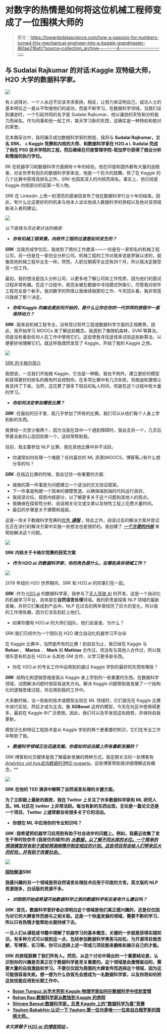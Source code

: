 # 对数字的热情是如何将这位机械工程师变成了一位围棋大师的

> 原文：<https://towardsdatascience.com/how-a-passion-for-numbers-turned-this-mechanical-engineer-into-a-kaggle-grandmaster-8b1ae218afc?source=collection_archive---------4----------------------->

## 与 Sudalai Rajkumar 的对话:Kaggle 双特级大师，H2O 大学的数据科学家。

![](img/1457739bdb3d4c75408947fdb1b0e7f8.png)

有人说得对，一个人永远不应该寻求表扬，相反，让努力来证明自己。成功人士的基本特征之一是从不吹嘘他们的成功，而是不断学习。在数据科学领域，当我们谈到谦逊时，一个引起共鸣的名字是 Sudalai Rajkumar，他以谦逊的天性和分析能力而闻名。作为同事和他一起工作，每天学习新的东西，这确实是一种特权和绝对的荣誉。

在本期采访中，我将展示成功数据科学家的旅程，我将与 **Sudalai Rajkumar，又名 SRK、** a **Kaggle 竞赛和内核的大师、**和数据科学家在 **H2O.a** i. Sudalai 完成了他在 PSG 技术学院的工程，然后继续在**印度管理学院-班加罗尔获得了商业分析和情报的执行学位。**

RK 在机器学习和数据科学方面拥有十年的经验。他在印度和国外都有大量的追随者，对全世界有抱负的数据科学家来说，他是一个巨大的鼓舞。除了在 Kaggle 的几个比赛中获得高排名之外，SRK 也因其深入的内核而闻名。事实上，他已经是 Kaggle 内核部分的前第一号人物。

SRK 在 Linkedin 上用一封漂亮的感谢信宣布了他在数据科学行业十年的结束。因此，有什么比这更好的时机来与他本人谈论他进入数据科学的旅程以及他对该领域新进入者的建议。

![](img/494aabb54bbc0cd03eb87da2fae1fa22.png)

*以下是我与苏达莱对话的摘录:*

*   ***你有机械工程背景。向软件工程的过渡是如何发生的？***

***SRK*** :当我完成学位后，我收到了两份工作邀请——一份是在一家知名的机械工程公司，另一份是在一家创业分析公司。机械工程的工作对我来说是梦寐以求的，就像其他机械工程毕业生一样。然而，入职日期离毕业还有四个月，所以我决定接受另一份工作。

最初，我的想法是加入分析公司，以更多地了解公司和工作性质，因为他们的面试过程非常有趣。在这个过程中，我完全被在数据中寻找模式所吸引，尽管我对软件工程完全是个新手。我对数字的热情让我继续做那份工作，今天回头看，我非常高兴我做了那个决定。

*   ***你和 Kaggle 的幽会是如何开始的，是什么让你在你的一代宗师的旅程中一直保持动力？***

***SRK*** :我来自机械工程专业，没有受过软件工程或数据科学方面的正规教育。因此，我开始学习 MOOCs 来了解这些概念。我遇到了像随机森林，SVM 等算法。但是没有看到任何人在工作中使用它们。这促使我寻找途径来试验这些新算法，以便更好地理解它们。就这样我偶然发现了 Kaggle，开始了我的 Kaggle 之旅。

![](img/c824a7e2af0ffe68b138bf5c39f0a8c4.png)

[SRK 的卡格尔简介](https://www.kaggle.com/sudalairajkumar)

我想说，一旦我们开始做 Kaggle，它也是一种瘾，我也不例外。建立更好的模型和获得更好的排名的瘾有时会控制你。在多项比赛中有几次失败，但痴迷和激情让我坚持了下来。当然，这花费了很多下班后的私人时间，但是在这个过程中有大量的学习。

*   ***你如何决定参加哪些比赛？***

***SRK*** :在最初的日子里，我几乎参加了所有的比赛。我们可以从他们每个人身上学到新的东西。

我曾经一次至少做两个，因为当我在其中一个遇到障碍时，我会去另一个，几天后带着全新的心态回到第一个。这经常帮助我。

目前，我主要参加 NLP 比赛，我在其他比赛中并不活跃。

*   你通常如何处理一个难题？任何喜欢的 ML 资源(MOOCS，博客等。)有什么想分享的吗？

***SRK*** :在临近比赛的时候，我会记住一些重要的方面:

*   我做的第一件事是为问题建立一个适当的交叉验证框架。
*   下一件事是构建一个简单的建模管道，以确保端到端的代码运行良好。
*   我阅读论坛，探索内核部分，以了解更多关于这个问题和其他人的观点。
*   我确保在探索性分析、阅读相关论文或文章以及特性工程上花费大量时间。
*   最后的步骤是关于建模和组装。

这是一场关于数据科学竞赛的[优秀 ***课程***](https://www.coursera.org/learn/competitive-data-science) 。除此之外，阅读过去的解决方案并尝试在正在进行的解决方案中实施一些想法也是很好的。我创建了 [***一个方便的内核***](https://www.kaggle.com/sudalairajkumar/winning-solutions-of-kaggle-competitions) 来帮助解决这个问题。

![](img/1e81f11fc421bf88c789ab33c1609e9b.png)

**SRK 内核关于卡格尔竞赛的获奖方案**

*   ***作为 H2O.ai 的数据科学家，你的角色是什么，在哪些具体领域工作？***

![](img/af9da929cea8f4a1b53e82d2f3a64e0d.png)

2019 年纽约 H2O 世界期间，SRK 和 H2O.ai 的同事们在一起。

***SRK*** :作为 [H2O.ai](https://www.h2o.ai/) 的数据科学家，我参与了[无人驾驶 AI](https://www.h2o.ai/products/h2o-driverless-ai/) 的开发，这是一个自动化的机器学习平台，具体是在**自然语言处理**领域。我的职责是探索 NLP 领域的最新发展，并将它们集成到产品中。NLP 在过去的两年里经历了巨大的变化，所以我的工作很有趣，因为它涉及到赶上他们。

*   如果你要和 H2O.ai 的大师们组队，他们会是谁，为什么？

SRK:我们已经作为一个团队在 H2O 建立自动化机器学习平台😃

在 Kaggle 比赛中，当然是所有的比赛！到目前为止，我已经在 Kaggle 与 **Rohan** 、 **Marios** 、 **Mark** 和 **Mathias** 合作过，但没有与其他人合作过，所以我很乐意有机会在 H2O.ai 与其他 GM 合作，以学习更多新东西。

*   你在 H2O.ai 的专业工作中运用到的通过 Kaggle 学到的最好的东西有哪些？

***SRK*** :结构化和逻辑思维是我从 Kaggle 身上学到的一些重要的东西。在数据科学领域，试图解决问题时很容易迷失方向。解决 Kaggle 问题帮助我发展了一个结构化的逻辑思维过程，并应用到我的工作中。

大多数时候，当一些新的技术或模型出现在 ML 领域时，它们首先在 Kaggle 比赛中进行实验，然后才成为主流。像 **XGBoost** 这样的模型，今天在社区中使用得更多，最初在 Kaggle 中广泛使用。因此，我们可以及早发现这些趋势，并保持自我更新。

模型泛化和特征工程技术是从 Kaggle 学到的两个更重要的知识，它们在专业工作中帮助了我。

*   ***数据科学领域正在迅速发展。你是如何设法跟上所有最新发展的？***

SRK:博客和社交媒体是我了解最新发展的两种方式。我定期关注的一些博客有[*Analytics vid hya*](https://www.analyticsvidhya.com/)*[*走向数据科学*](https://towardsdatascience.com/)*[*KD nuggets*](https://www.kdnuggets.com/)。这些博客帮助我详细理解这些概念。**

**![](img/d54cf96e960d93d110103a1f3d0b975b.png)**

**SRK 在他的 TED 演讲中解释了自然语言处理的关键方面。**

**为了立即跟上最新的趋势，我在 Twitter 上关注了许多数据科学家和 ML 研究人员。ML 社区在 twitter 上非常活跃。每当有新的东西出现，无论是一篇论文还是一个项目，Twitter 上通常都会有很多关于它的活动。**

*   **你想在 ML 中应用你的专业知识吗？**

*****SRK*** :我希望把机器学习应用到有助于社会进步的问题上。例如，我最近收集了发生干旱时钦奈市 (我居住的城市)的 [***水数据，以了解不同水库的水位。一个简单的预测模型将有助于提前预测病情并制定相应的计划。这些项目将会给人们带来巨大的好处，并有助于改善社会。***](https://www.kaggle.com/sudalairajkumar/chennai-water-management)**

**![](img/97ea331321b7ffc3decb105369e3b899.png)**

**[**探险解渴**](https://www.kaggle.com/sudalairajkumar/exploration-to-quench-chennai-s-thirst)**SRK****

**我感兴趣的另一个领域是将自然语言处理技术应用于印度的方言。英文版的 NLP 资源很多，白话版的资源不多。**

*   *****对刚刚开始或希望开始数据科学之旅的数据科学有志者有什么建议吗？*****

*****SRK*** :首先，数据科学爱好者必须明白这个领域是他们真正感兴趣的，还是仅仅因为对它的大肆宣传而想与之相关联。这是一个快速发展的领域，需要不断的学习，所以只有热情才能帮助长期持续下去。**

**一旦人们从课程或书籍中理解了机器学习的基本概念，关键的一步就是获得实践知识。有多种方式可以做到这一点，包括参加数据科学黑客马拉松，为开源项目做贡献，写博客，实习等。你可以选择上述一项或几项技能来磨练和展示自己的才能。**

**SRK 的旅程鼓舞了我们所有人。然而，从这个讨论中得出的一个重要结论是，认识到你的兴趣是否真正在于数据科学是至关重要的。这个领域是由激情驱动的，需要大量的自我激励和学习。不要仅仅因为周围的大肆宣传而选择这个领域，因为这可能很容易失败。想一想为什么你首先会想成为一名数据科学家，以及你将如何把这些技能应用到长期工作中。**

*   **[Bojan Tunguz:从学术界到 Kaggle:物理学家如何在数据科学中找到爱情](/from-academia-to-kaggle-how-a-physicist-found-love-in-data-science-d57bdc500d04)**
*   **[Rohan Rao:数据科学家从数独到 Kaggle 的旅程](/a-data-scientists-journey-from-sudoku-to-kaggle-120876b7fa33)**
*   **[Shivam Bansal:数据科学家，负责 Kaggle 上的“数据科学为善”竞赛](/the-data-scientist-who-rules-the-data-science-for-good-competitions-on-kaggle-ab436595a29f)**
*   **[Yauhen Babakhin:认识一下 Yauhen:第一位也是唯一一位来自白俄罗斯的围棋大师。](/meet-yauhen-the-first-and-the-only-kaggle-grandmaster-from-belarus-ee6ae3c86c65)**

***本文原载于* [*H2O.ai 的博客网站*](https://www.h2o.ai/blog/how-the-passion-for-numbers-turned-this-mechanical-engineer-into-a-kaggle-grandmaster/) *。***